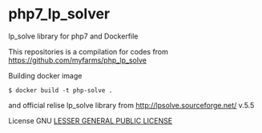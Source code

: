 # php7_lp_solver
lp_solve library for php7 and Dockerfile

This repositories is a compilation for codes from 
https://github.com/myfarms/php_lp_solve

Building docker image

`$ docker build -t php-solve .`





and official relise lp_solve library from http://lpsolve.sourceforge.net/ v.5.5

License GNU [LESSER GENERAL PUBLIC LICENSE](http://lpsolve.sourceforge.net/5.5/LGPL.htm)


